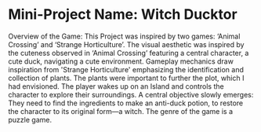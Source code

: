 # Mini-Project Name: Witch Ducktor
Overview of the Game: This Project was inspired by two games: ‘Animal Crossing’ and ‘Strange Horticulture’. The visual aesthetic was inspired by the cuteness observed in ‘Animal Crossing’ featuring a central character, a cute duck, navigating a cute environment. Gameplay mechanics draw inspiration from 'Strange Horticulture' emphasizing the identification and collection of plants. The plants were important to further the plot, which I had envisioned. The player wakes up on an Island and controls the character to explore their surroundings. A central objective slowly emerges: They need to find the ingredients to make an anti-duck potion, to restore the character to its original form—a witch. The genre of the game is a puzzle game.
